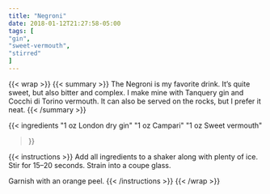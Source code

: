 ```yaml
---
title: "Negroni"
date: 2018-01-12T21:27:58-05:00
tags: [
"gin",
"sweet-vermouth",
"stirred"
]
---
```

{{< wrap >}}
{{< summary >}}
The Negroni is my favorite drink. It’s quite sweet, but also bitter and complex. I make mine with Tanquery gin and Cocchi di Torino vermouth. It can also be served on the rocks, but I prefer it neat.
{{< /summary >}}

{{< ingredients
  "1 oz London dry gin"
  "1 oz Campari"
  "1 oz Sweet vermouth"
>}}


{{< instructions >}}
Add all ingredients to a shaker along with plenty of ice. Stir for 15–20 seconds. Strain into a coupe glass.

Garnish with an orange peel.
{{< /instructions >}}
{{< /wrap >}}
